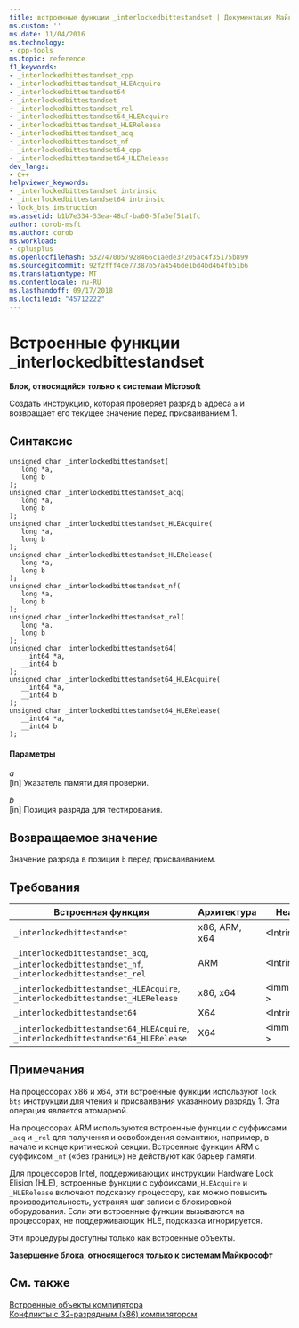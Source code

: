 ```yaml
---
title: встроенные функции _interlockedbittestandset | Документация Майкрософт
ms.custom: ''
ms.date: 11/04/2016
ms.technology:
- cpp-tools
ms.topic: reference
f1_keywords:
- _interlockedbittestandset_cpp
- _interlockedbittestandset_HLEAcquire
- _interlockedbittestandset64
- _interlockedbittestandset
- _interlockedbittestandset_rel
- _interlockedbittestandset64_HLEAcquire
- _interlockedbittestandset_HLERelease
- _interlockedbittestandset_acq
- _interlockedbittestandset_nf
- _interlockedbittestandset64_cpp
- _interlockedbittestandset64_HLERelease
dev_langs:
- C++
helpviewer_keywords:
- _interlockedbittestandset intrinsic
- _interlockedbittestandset64 intrinsic
- lock_bts instruction
ms.assetid: b1b7e334-53ea-48cf-ba60-5fa3ef51a1fc
author: corob-msft
ms.author: corob
ms.workload:
- cplusplus
ms.openlocfilehash: 5327470057928466c1aede37205ac4f35175b899
ms.sourcegitcommit: 92f2fff4ce77387b57a4546de1bd4bd464fb51b6
ms.translationtype: MT
ms.contentlocale: ru-RU
ms.lasthandoff: 09/17/2018
ms.locfileid: "45712222"
---
```

# <a name="interlockedbittestandset-intrinsic-functions"></a>Встроенные функции _interlockedbittestandset
**Блок, относящийся только к системам Microsoft**  
  
 Создать инструкцию, которая проверяет разряд `b` адреса `a` и возвращает его текущее значение перед присваиванием 1.  
  
## <a name="syntax"></a>Синтаксис  
  
```  
unsigned char _interlockedbittestandset(  
   long *a,  
   long b  
);  
unsigned char _interlockedbittestandset_acq(  
   long *a,  
   long b  
);  
unsigned char _interlockedbittestandset_HLEAcquire(  
   long *a,  
   long b  
);  
unsigned char _interlockedbittestandset_HLERelease(  
   long *a,  
   long b  
);  
unsigned char _interlockedbittestandset_nf(  
   long *a,  
   long b  
);  
unsigned char _interlockedbittestandset_rel(  
   long *a,  
   long b  
);  
unsigned char _interlockedbittestandset64(  
   __int64 *a,  
   __int64 b  
);  
unsigned char _interlockedbittestandset64_HLEAcquire(  
   __int64 *a,  
   __int64 b  
);  
unsigned char _interlockedbittestandset64_HLERelease(  
   __int64 *a,  
   __int64 b  
);  
```  
  
#### <a name="parameters"></a>Параметры  
*a*<br/>
[in] Указатель памяти для проверки.  
  
*b*<br/>
[in] Позиция разряда для тестирования.  
  
## <a name="return-value"></a>Возвращаемое значение  
 Значение разряда в позиции `b` перед присваиванием.  
  
## <a name="requirements"></a>Требования  
  
|Встроенная функция|Архитектура|Header|  
|---------------|------------------|------------|  
|`_interlockedbittestandset`|x86, ARM, x64|\<Intrin.h >|  
|`_interlockedbittestandset_acq`, `_interlockedbittestandset_nf`, `_interlockedbittestandset_rel`|ARM|\<Intrin.h >|  
|`_interlockedbittestandset_HLEAcquire`, `_interlockedbittestandset_HLERelease`|x86, x64|\<immintrin.h >|  
|`_interlockedbittestandset64`|X64|\<Intrin.h >|  
|`_interlockedbittestandset64_HLEAcquire`, `_interlockedbittestandset64_HLERelease`|X64|\<immintrin.h >|  
  
## <a name="remarks"></a>Примечания  
 На процессорах x86 и x64, эти встроенные функции используют `lock bts` инструкции для чтения и присваивания указанному разряду 1. Эта операция является атомарной.  
  
 На процессорах ARM используются встроенные функции с суффиксами `_acq` и `_rel` для получения и освобождения семантики, например, в начале и конце критической секции. Встроенные функции ARM с суффиксом `_nf` («без границ») не действуют как барьер памяти.  
  
 Для процессоров Intel, поддерживающих инструкции Hardware Lock Elision (HLE), встроенные функции с суффиксами`_HLEAcquire` и `_HLERelease` включают подсказку процессору, как можно повысить производительность, устраняя шаг записи с блокировкой оборудования. Если эти встроенные функции вызываются на процессорах, не поддерживающих HLE, подсказка игнорируется.  
  
 Эти процедуры доступны только как встроенные объекты.  
  
**Завершение блока, относящегося только к системам Майкрософт**  
  
## <a name="see-also"></a>См. также  
 [Встроенные объекты компилятора](../intrinsics/compiler-intrinsics.md)   
 [Конфликты с 32-разрядным (x86) компилятором](../build/conflicts-with-the-x86-compiler.md)